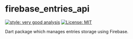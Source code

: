 # firebase_entries_api

[![style: very good analysis][very_good_analysis_badge]][very_good_analysis_link]
[![License: MIT][license_badge]][license_link]

Dart package which manages entries storage using Firebase.

[license_badge]: https://img.shields.io/badge/license-MIT-blue.svg
[license_link]: https://opensource.org/licenses/MIT
[very_good_analysis_badge]: https://img.shields.io/badge/style-very_good_analysis-B22C89.svg
[very_good_analysis_link]: https://pub.dev/packages/very_good_analysis